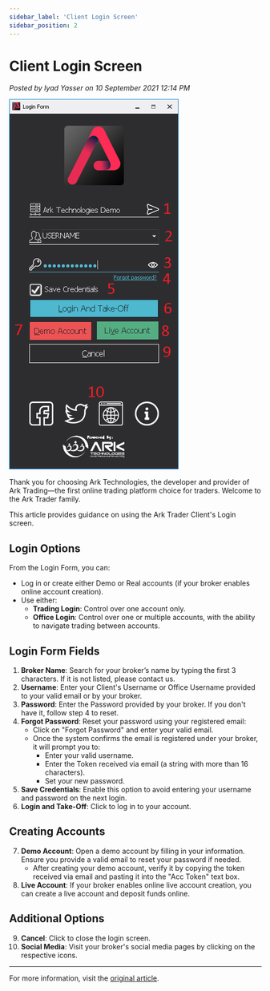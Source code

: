 ```yaml
---
sidebar_label: 'Client Login Screen'
sidebar_position: 2
---
```


# Client Login Screen

*Posted by Iyad Yasser on 10 September 2021 12:14 PM*

![Client Login](/img/arkimgs/client-login.png)

Thank you for choosing Ark Technologies, the developer and provider of Ark Trading—the first online trading platform choice for traders. Welcome to the Ark Trader family.

This article provides guidance on using the Ark Trader Client's Login screen.

## Login Options

From the Login Form, you can:

- Log in or create either Demo or Real accounts (if your broker enables online account creation).
- Use either:
  - **Trading Login**: Control over one account only.
  - **Office Login**: Control over one or multiple accounts, with the ability to navigate trading between accounts.

## Login Form Fields

1. **Broker Name**: Search for your broker’s name by typing the first 3 characters. If it is not listed, please contact us.
2. **Username**: Enter your Client's Username or Office Username provided to your valid email or by your broker.
3. **Password**: Enter the Password provided by your broker. If you don't have it, follow step 4 to reset.
4. **Forgot Password**: Reset your password using your registered email:
   - Click on "Forgot Password" and enter your valid email.
   - Once the system confirms the email is registered under your broker, it will prompt you to:
     - Enter your valid username.
     - Enter the Token received via email (a string with more than 16 characters).
     - Set your new password.
5. **Save Credentials**: Enable this option to avoid entering your username and password on the next login.
6. **Login and Take-Off**: Click to log in to your account.

## Creating Accounts

7. **Demo Account**: Open a demo account by filling in your information. Ensure you provide a valid email to reset your password if needed.
   - After creating your demo account, verify it by copying the token received via email and pasting it into the "Acc Token" text box.
8. **Live Account**: If your broker enables online live account creation, you can create a live account and deposit funds online.

## Additional Options

9. **Cancel**: Click to close the login screen.
10. **Social Media**: Visit your broker's social media pages by clicking on the respective icons.

---

For more information, visit the [original article](https://help.arktechltd.com/index.php?/Knowledgebase/Article/View/1/1/client-login-screen).